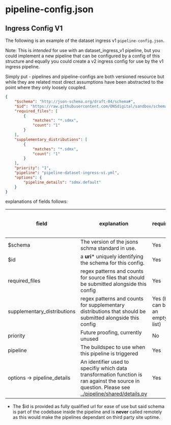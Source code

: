 # pipeline-config.json


## Ingress Config V1

The following is an example of the dataset ingress v1 `pipeline-config.json`.

Note: This  is _intended_ for use with an dataset_ingress_v1 pipeline, but you could implement a new pipeline that can be configured by a config of this structure and equally you could create a v2 ingress config for use by the v1 ingress pipeline.

Simply put - pipelines and pipeline-configs are both versioned resource but while they are related most direct assumptions have been abstracted to the point where they only loosely coupled.

```json
{
    "$schema": "http://json-schema.org/draft-04/schema#",
    "$id": "https://raw.githubusercontent.com/ONSdigital/sandbox/schemas/ingress/config/v1.json",
    "required_files": [
        {
            "matches": "*.sdmx",
            "count": "1"
        }
    ],
    "supplementary_distributions": [
        {
            "matches": "*.sdmx",
            "count": "1"
        }
    ],
    "priority": "1",
    "pipeline": "pipeline-dataset-ingress-vi.yml",
    "options": {
        "pipeline_details": "sdmx.default" 
    }
}
```

explanations of fields follows:

| field | explanation | required | assumed in all config variations |
| ----- | ----------- | -------- | -------------------------------- |
| $schema | The version of the jsons schma standard in use. |  Yes | Yes |
| $id | a **uri*** uniquely identifying the schema for this config. | Yes | Yes |
| required_files | regex patterns and counts for source files that should be submitted alongside this config | Yes | No |
| supplementary_distributions | regex patterns and counts for supplementary distributions that should be submitted alongside this config | Yes (but can be an empty list) | No |
| priority | Future proofing, currently unused | No | No |
| pipeline | The buildspec to use when this pipeline is triggered | Yes | No |
| options -> pipeline_details | An identifier used to specifiy which data transformation function is ran against the source in question. Please see [../pipeline/shared/details.py](../pipeline/shared/details.py) | Yes | No |


* The $id is provided as fully qualified url for ease of use but said schema is part of the codebase inside the pipeline and is **never** called remotely as this would make the pipelines dependant on third party site uptime.
